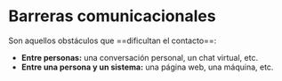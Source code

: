 # Barreras comunicacionales

Son aquellos obstáculos que ==dificultan el contacto==:

- **Entre personas:** una conversación personal, un chat virtual, etc.
- **Entre una persona y un sistema:** una página web, una máquina, etc.
